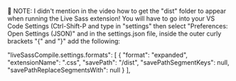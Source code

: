 🚨 NOTE: I didn't mention in the video how to get the "dist" folder to appear when running the Live Sass extension! You will have to go into your VS Code Settings (Ctrl-Shift-P and type in "settings" then select "Preferences: Open Settings (JSON)" and in the settings.json file, inside the outer curly brackets "{" and "}" add the following:

"liveSassCompile.settings.formats": [
{
"format": "expanded",
"extensionName": ".css",
"savePath": "/dist",
"savePathSegmentKeys": null,
"savePathReplaceSegmentsWith": null
}
],
